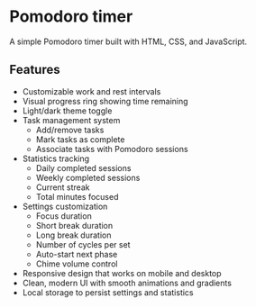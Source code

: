 # Pomodoro timer 

A simple Pomodoro timer built with HTML, CSS, and JavaScript.

## Features

- Customizable work and rest intervals
- Visual progress ring showing time remaining
- Light/dark theme toggle
- Task management system
  - Add/remove tasks
  - Mark tasks as complete
  - Associate tasks with Pomodoro sessions
- Statistics tracking
  - Daily completed sessions
  - Weekly completed sessions  
  - Current streak
  - Total minutes focused
- Settings customization
  - Focus duration
  - Short break duration
  - Long break duration
  - Number of cycles per set
  - Auto-start next phase
  - Chime volume control
- Responsive design that works on mobile and desktop
- Clean, modern UI with smooth animations and gradients
- Local storage to persist settings and statistics

